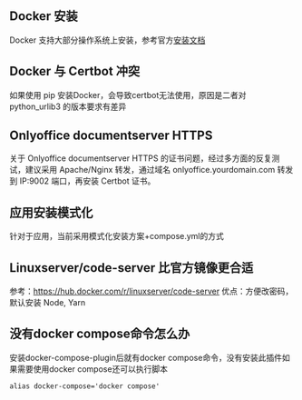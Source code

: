 
## Docker 安装

Docker 支持大部分操作系统上安装，参考官方[安装文档](https://docs.docker.com/engine/install/)

## Docker 与 Certbot 冲突

如果使用 pip 安装Docker，会导致certbot无法使用，原因是二者对 python_urlib3 的版本要求有差异

## Onlyoffice documentserver HTTPS

关于 Onlyoffice documentserver HTTPS 的证书问题，经过多方面的反复测试，建议采用 Apache/Nginx 转发，通过域名 onlyoffice.yourdomain.com 转发到 IP:9002 端口，再安装 Certbot 证书。

## 应用安装模式化

针对于应用，当前采用模式化安装方案+compose.yml的方式

## Linuxserver/code-server 比官方镜像更合适
参考：https://hub.docker.com/r/linuxserver/code-server
优点：方便改密码，默认安装 Node, Yarn

## 没有docker compose命令怎么办

安装docker-compose-plugin后就有docker compose命令，没有安装此插件如果需要使用docker compose还可以执行脚本
```
alias docker-compose='docker compose'
```


